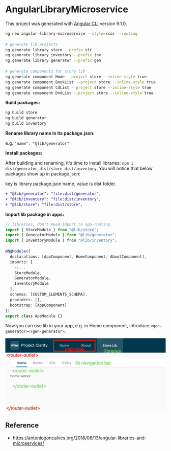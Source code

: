 # AngularLibraryMicroservice

This project was generated with [Angular CLI](https://github.com/angular/angular-cli) version 9.1.0.

```bash
ng new angular-library-microservice --style=scss --routing

# generate lib projects
ng generate library store --prefix str
ng generate library inventory --prefix inv
ng generate library generator --prefix gen

# generate components for store lib
ng generate component Home --project store --inline-style true
ng generate component BookList --project store --inline-style true
ng generate component CdList --project store --inline-style true
ng generate component DvdList --project store --inline-style true
```

**Build packages:**

```bash
ng build store
ng build generator
ng build inventory
```

**Rename library name in its package.json:**

e.g. `"name": "@lib/generator"`

**Install packages:**

After building and renaming, it's time to install libraries: `npm i dist/generator dist/store dist/inventory`.
You will notice that below packages show up in package.json:

key is library package.json name, value is dist folder.

```diff
+ "@lib/generator": "file:dist/generator",
+ "@lib/inventory": "file:dist/inventory",
+ "@lib/store": "file:dist/store",
```

**Import lib package in apps:**

```ts
// libraries, don't need import to app-routing
import { StoreModule } from "@lib/store";
import { GeneratorModule } from "@lib/generator";
import { InventoryModule } from "@lib/inventory";

@NgModule({
  declarations: [AppComponent, HomeComponent, AboutComponent],
  imports: [
    //...
    StoreModule,
    GeneratorModule,
    InventoryModule
  ],
  schemas: [CUSTOM_ELEMENTS_SCHEMA],
  providers: [],
  bootstrap: [AppComponent]
})
export class AppModule {}
```

Now you can use lib in your app, e.g. in Home component, introduce `<gen-generator></gen-generator>`.

<img src="screenshots/structure.jpg" width="600">

## Reference

- <https://antoniogoncalves.org/2018/08/13/angular-libraries-and-microservices/>
